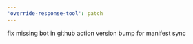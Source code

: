 ```yaml
---
'override-response-tool': patch
---
```


fix missing bot in github action version bump for manifest sync
